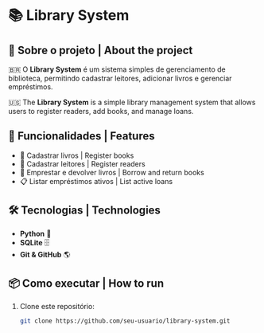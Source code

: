 # 📚 Library System

## 📌 Sobre o projeto | About the project

🇧🇷 O **Library System** é um sistema simples de gerenciamento de biblioteca, permitindo cadastrar leitores, adicionar livros e gerenciar empréstimos.  

🇺🇸 The **Library System** is a simple library management system that allows users to register readers, add books, and manage loans.  

## 🚀 Funcionalidades | Features

- 📖 Cadastrar livros | Register books  
- 👥 Cadastrar leitores | Register readers  
- 🔄 Emprestar e devolver livros | Borrow and return books  
- 📋 Listar empréstimos ativos | List active loans  

## 🛠️ Tecnologias | Technologies  

- **Python** 🐍  
- **SQLite** 🗄️  
- **Git & GitHub** 🌎  

## 📦 Como executar | How to run  

1. Clone este repositório:  
   ```sh
   git clone https://github.com/seu-usuario/library-system.git

